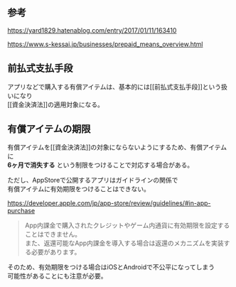 ## 参考
<https://yard1829.hatenablog.com/entry/2017/01/11/163410>

<https://www.s-kessai.jp/businesses/prepaid_means_overview.html>

## 前払式支払手段
アプリなどで購入する有償アイテムは、基本的には[[前払式支払手段]]という扱いになり  
[[資金決済法]]の適用対象になる。

## 有償アイテムの期限
有償アイテムを[[資金決済法]]の対象にならないようにするため、有償アイテムに  
**6ヶ月で消失する** という制限をつけることで対応する場合がある。

ただし、AppStoreで公開するアプリはガイドラインの関係で  
有償アイテムに有効期限をつけることはできない。  

<https://developer.apple.com/jp/app-store/review/guidelines/#in-app-purchase>

>App内課金で購入されたクレジットやゲーム内通貨に有効期限を設定することはできません。  
>また、返還可能なApp内課金を導入する場合は返還のメカニズムを実装する必要があります。

そのため、有効期限をつける場合はiOSとAndroidで不公平になってしまう  
可能性があることにも注意が必要。